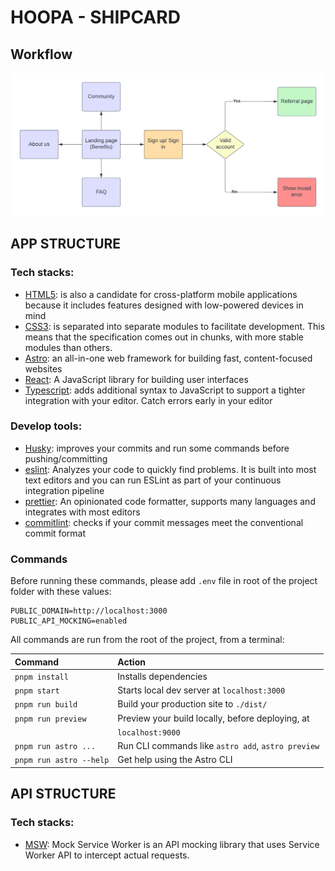 # HOOPA - SHIPCARD
## Workflow
![Flowchart](./app/Flowcharts.png)

## APP STRUCTURE
### Tech stacks:
- [HTML5](https://en.wikipedia.org/wiki/HTML5):  is also a candidate for cross-platform mobile applications because it includes features designed with low-powered devices in mind
- [CSS3](https://www.techopedia.com/definition/28243/cascading-style-sheets-level-3-css3#:~:text=Cascading%20Style%20Sheets%20Level%203%20(CSS3)%20is%20the%20iteration%20of,easier%20to%20learn%20and%20understand.): is separated into separate modules to facilitate development. This means that the specification comes out in chunks, with more stable modules than others.
- [Astro](https://astro.build/): an all-in-one web framework for building fast, content-focused websites
- [React](https://reactjs.org/): A JavaScript library for building user interfaces
- [Typescript](https://www.typescriptlang.org/): adds additional syntax to JavaScript to support a tighter integration with your editor. Catch errors early in your editor

### Develop tools:
- [Husky](https://www.npmjs.com/package/husky): improves your commits and run some commands before pushing/committing
- [eslint](https://eslint.org/): Analyzes your code to quickly find problems. It is built into most text editors and you can run ESLint as part of your continuous integration pipeline
- [prettier](https://prettier.io/): An opinionated code formatter, supports many languages and integrates with most editors
- [commitlint](https://github.com/conventional-changelog/commitlint): checks if your commit messages meet the conventional commit format

### Commands
Before running these commands, please add `.env` file in root of the project folder with these values:
```
PUBLIC_DOMAIN=http://localhost:3000
PUBLIC_API_MOCKING=enabled
```

All commands are run from the root of the project, from a terminal:

| Command                 | Action                                             |
| :---------------------  | :------------------------------------------------- |
| `pnpm install`          | Installs dependencies                              |
| `pnpm start`            | Starts local dev server at `localhost:3000`        |
| `pnpm run build`        | Build your production site to `./dist/`            |
| `pnpm run preview`      | Preview your build locally, before deploying, at   |
|                         | `localhost:9000`                                   |
| `pnpm run astro ...`    | Run CLI commands like `astro add`, `astro preview` |
| `pnpm run astro --help` | Get help using the Astro CLI                       |

## API STRUCTURE
### Tech stacks:
- [MSW](https://mswjs.io/): Mock Service Worker is an API mocking library that uses Service Worker API to intercept actual requests.
